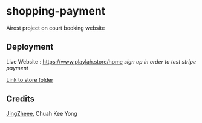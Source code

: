 # shopping-payment
Airost project on court booking website 

## Deployment
Live Website : https://www.playlah.store/home
*sign up in order to test stripe payment*

[Link to store folder ](https://github.com/zeminlai/store)

## Credits
[JingZheee](https://github.com/JingZheee), 
Chuah Kee Yong


